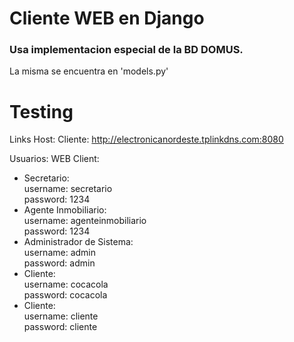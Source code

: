 # Cliente WEB en Django

### Usa implementacion especial de la BD DOMUS.
La misma se encuentra en 'models.py'

# Testing

Links Host:
Cliente: http://electronicanordeste.tplinkdns.com:8080

Usuarios:
WEB Client:
* Secretario:  
username: secretario  
password: 1234
* Agente Inmobiliario:  
username: agenteinmobiliario  
password: 1234
* Administrador de Sistema:  
username: admin  
password: admin
* Cliente:  
username: cocacola  
password: cocacola
* Cliente:  
username: cliente  
password: cliente

